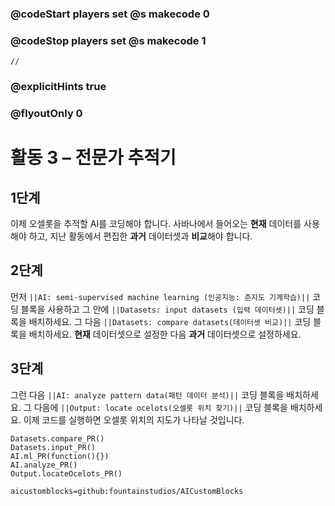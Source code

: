 ### @codeStart players set @s makecode 0
### @codeStop players set @s makecode 1

```template
//
```

### @explicitHints true
### @flyoutOnly 0

# 활동 3 – 전문가 추적기

## 1단계
이제 오셀롯을 추적할 AI를 코딩해야 합니다.
사바나에서 들어오는 **현재** 데이터를 사용해야 하고,
지난 활동에서 편집한 **과거** 데이터셋과 **비교**해야 합니다.

## 2단계
먼저 `||AI: semi-supervised machine learning (인공지능: 준지도 기계학습)||` 코딩 블록을 사용하고 그 안에 `||Datasets: input datasets (입력 데이터셋)||` 코딩 블록을 배치하세요.
그 다음 `||Datasets: compare datasets(데이터셋 비교)||` 코딩 블록을 배치하세요. **현재** 데이터셋으로 설정한 다음 **과거** 데이터셋으로 설정하세요.

## 3단계
그런 다음 `||AI: analyze pattern data(패턴 데이터 분석)||` 코딩 블록을 배치하세요. 그 다음에 `||Output: locate ocelots(오셀롯 위치 찾기)||` 코딩 블록을 배치하세요.
이제 코드를 실행하면 오셀롯 위치의 지도가 나타날 것입니다.

```ghost
Datasets.compare_PR()
Datasets.input_PR()
AI.ml_PR(function(){})
AI.analyze_PR()
Output.locateOcelots_PR()
```

```package
aicustomblocks=github:fountainstudios/AICustomBlocks
```